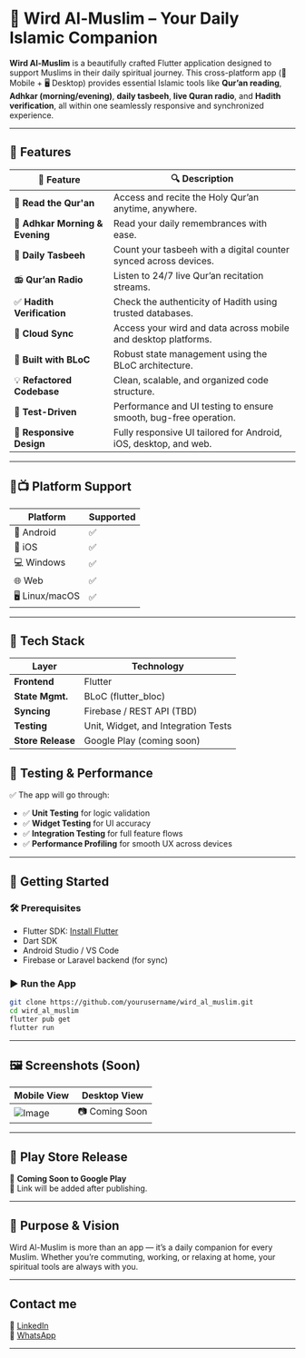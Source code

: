 # 🕌 Wird Al-Muslim – Your Daily Islamic Companion

**Wird Al-Muslim** is a beautifully crafted Flutter application designed to support Muslims in their daily spiritual journey. This cross-platform app (📱 Mobile + 🖥 Desktop) provides essential Islamic tools like **Qur’an reading**, **Adhkar (morning/evening)**, **daily tasbeeh**, **live Quran radio**, and **Hadith verification**, all within one seamlessly responsive and synchronized experience.

---

## 🌟 Features

| 🔹 Feature | 🔍 Description |
|-----------|----------------|
| 📖 **Read the Qur'an** | Access and recite the Holy Qur’an anytime, anywhere. |
| 🌅 **Adhkar Morning & Evening** | Read your daily remembrances with ease. |
| 📿 **Daily Tasbeeh** | Count your tasbeeh with a digital counter synced across devices. |
| 📻 **Qur’an Radio** | Listen to 24/7 live Qur’an recitation streams. |
| ✅ **Hadith Verification** | Check the authenticity of Hadith using trusted databases. |
| 🔄 **Cloud Sync** | Access your wird and data across mobile and desktop platforms. |
| 🧱 **Built with BLoC** | Robust state management using the BLoC architecture. |
| 💡 **Refactored Codebase** | Clean, scalable, and organized code structure. |
| 🧪 **Test-Driven** | Performance and UI testing to ensure smooth, bug-free operation. |
| 📐 **Responsive Design** | Fully responsive UI tailored for Android, iOS, desktop, and web. |

---

## 📱📺 Platform Support

| Platform     | Supported |
|--------------|-----------|
| 📱 Android    | ✅        |
| 🍎 iOS        | ✅        |
| 💻 Windows    | ✅        |
| 🌐 Web        | ✅        |
| 🖥 Linux/macOS| ✅        |

---

## 🧩 Tech Stack

| Layer             | Technology                  |
|-------------------|-----------------------------|
| **Frontend**      | Flutter                     |
| **State Mgmt.**   | BLoC (flutter_bloc)         |
| **Syncing**       | Firebase / REST API (TBD)   |
| **Testing**       | Unit, Widget, and Integration Tests |
| **Store Release** | Google Play (coming soon)   |


## 🧪 Testing & Performance

✅ The app will go through:

- ✅ **Unit Testing** for logic validation  
- ✅ **Widget Testing** for UI accuracy  
- ✅ **Integration Testing** for full feature flows  
- ✅ **Performance Profiling** for smooth UX across devices  

---

## 🚀 Getting Started

### 🛠 Prerequisites

- Flutter SDK: [Install Flutter](https://flutter.dev/docs/get-started/install)
- Dart SDK
- Android Studio / VS Code
- Firebase or Laravel backend (for sync)

### ▶️ Run the App

```bash
git clone https://github.com/yourusername/wird_al_muslim.git
cd wird_al_muslim
flutter pub get
flutter run
```

---

## 🖼 Screenshots (Soon)

| Mobile View | Desktop View |
|-------------|--------------|
| ![Image](https://github.com/user-attachments/assets/8f978035-1362-4d52-8ced-48113f682901)| 📷 Coming Soon |

---

## 🛒 Play Store Release

🚀 **Coming Soon to Google Play**  
🔗 Link will be added after publishing.

---

## 🤲 Purpose & Vision

Wird Al-Muslim is more than an app — it’s a daily companion for every Muslim. Whether you’re commuting, working, or relaxing at home, your spiritual tools are always with you.

---



## Contact me
  
📘 [LinkedIn](https://www.linkedin.com/in/muhammad-khaled-811a9431a/)  
💼 [WhatsApp](https://wa.me/qr/DNKLS3GYJFY7E1)

---
